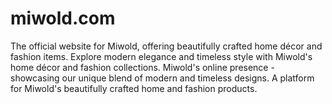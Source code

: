 # miwold.com
The official website for Miwold, offering beautifully crafted home décor and fashion items.  Explore modern elegance and timeless style with Miwold's home décor and fashion collections.  Miwold's online presence - showcasing our unique blend of modern and timeless designs.  A platform for Miwold's beautifully crafted home and fashion products.
 
